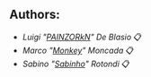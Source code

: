 ## Authors: 

* *Luigi "[PAINZORkN](https://github.com/PAINZORkN)" De Blasio* 📋 <br>
* *Marco "[Monkey](https://github.com/MarkupMonkey)" Moncada* 📋 <br>
* *Sabino "[Sabinho](https://github.com/SabinoRotondi)" Rotondi* 📋 <br>
